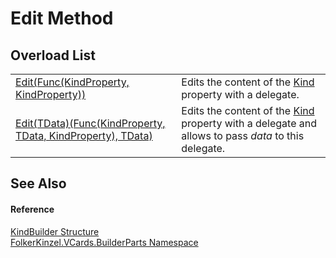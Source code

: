 # Edit Method


## Overload List
<table>
<tr>
<td><a href="e022e6b4-3178-0627-c51b-30c2458d8298.md">Edit(Func(KindProperty, KindProperty))</a></td>
<td>Edits the content of the <a href="aac4211f-3b04-d1fe-93a8-f838c3325dc7.md">Kind</a> property with a delegate.</td></tr>
<tr>
<td><a href="6d4a47b0-dbd2-98b1-cba3-f012faa02e32.md">Edit(TData)(Func(KindProperty, TData, KindProperty), TData)</a></td>
<td>Edits the content of the <a href="aac4211f-3b04-d1fe-93a8-f838c3325dc7.md">Kind</a> property with a delegate and allows to pass <em>data</em> to this delegate.</td></tr>
</table>

## See Also


#### Reference
<a href="fdda30b6-90bd-773c-a26a-593b351391e9.md">KindBuilder Structure</a>  
<a href="30716183-7f69-ceb8-b5fe-4d9f23e7fd2b.md">FolkerKinzel.VCards.BuilderParts Namespace</a>  
